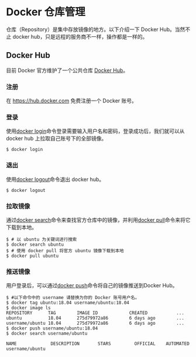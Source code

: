 # Docker 仓库管理

仓库（Repository）是集中存放镜像的地方。以下介绍一下 Docker Hub。当然不止 docker hub，只是远程的服务商不一样，操作都是一样的。

## Docker Hub

目前 Docker 官方维护了一个公共仓库 [Docker Hub](https://hub.docker.com/)。

### 注册

在 <https://hub.docker.com> 免费注册一个 Docker 账号。

### 登录

使用[docker login](command/login-logout.md)命令登录需要输入用户名和密码，登录成功后，我们就可以从 docker hub 上拉取自己账号下的全部镜像。

```shell
$ docker login
```

### 退出

使用[docker logout](command/login-logout.md)命令退出 docker hub。

```shell
$ docker logout
```

### 拉取镜像

通过[docker search](command/search.md)命令来查找官方仓库中的镜像，并利用[docker pull](command/pull.md)命令来将它下载到本地。

```shell
$ # 以 ubuntu 为关键词进行搜索
$ docker search ubuntu
$ # 使用 docker pull 将官方 ubuntu 镜像下载到本地
$ docker pull ubuntu
```

### 推送镜像

用户登录后，可以通过[docker push](command/push.md)命令将自己的镜像推送到Docker Hub。

```shell
$ #以下命令中的 username 请替换为你的 Docker 账号用户名。
$ docker tag ubuntu:18.04 username/ubuntu:18.04
$ docker image ls
REPOSITORY      TAG        IMAGE ID            CREATED           ...  
ubuntu          18.04      275d79972a86        6 days ago        ...  
username/ubuntu 18.04      275d79972a86        6 days ago        ...  
$ docker push username/ubuntu:18.04
$ docker search username/ubuntu

NAME             DESCRIPTION       STARS         OFFICIAL    AUTOMATED
username/ubuntu
```
